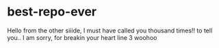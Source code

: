 # best-repo-ever
Hello from the other siiide, I must have called you thousand times!! to tell you.. I am sorry, for breakin your heart
line 3 woohoo